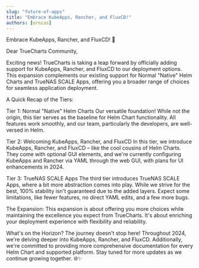 ```yaml
---
slug: "future-of-apps"
title: "Embrace KubeApps, Rancher, and FluxCD!"
authors: [ornias]
---
```


Embrace KubeApps, Rancher, and FluxCD! 🚀

Dear TrueCharts Community,

Exciting news! TrueCharts is taking a leap forward by officially adding support for KubeApps, Rancher, and FluxCD to our deployment options. This expansion complements our existing support for Normal "Native" Helm Charts and TrueNAS SCALE Apps, offering you a broader range of choices for seamless application deployment.

A Quick Recap of the Tiers:

Tier 1: Normal "Native" Helm Charts
Our versatile foundation! While not the origin, this tier serves as the baseline for Helm Chart functionality. All features work smoothly, and our team, particularly the developers, are well-versed in Helm.

Tier 2: Welcoming KubeApps, Rancher, and FluxCD
In this tier, we introduce KubeApps, Rancher, and FluxCD – like the cool cousins of Helm Charts. They come with optional GUI elements, and we're currently configuring KubeApps and Rancher via YAML through the web GUI, with plans for UI enhancements in 2024.

Tier 3: TrueNAS SCALE Apps
The third tier introduces TrueNAS SCALE Apps, where a bit more abstraction comes into play. While we strive for the best, 100% stability isn't guaranteed due to the added layers. Expect some limitations, like fewer features, no direct YAML edits, and a few more bugs.

The Expansion:
This expansion is about offering you more choices while maintaining the excellence you expect from TrueCharts. It's about enriching your deployment experience with flexibility and reliability.

What's on the Horizon?
The journey doesn't stop here! Throughout 2024, we're delving deeper into KubeApps, Rancher, and FluxCD. Additionally, we're committed to providing more comprehensive documentation for every Helm Chart and supported platform. Stay tuned for more updates as we continue growing together. 🌐✨